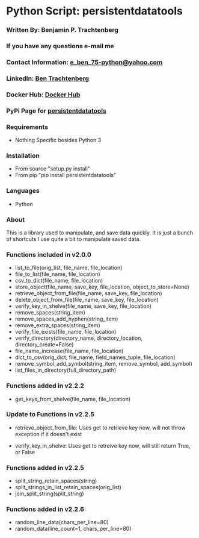 # Python Script: persistentdatatools

### Written By: Benjamin P. Trachtenberg 
### If you have any questions e-mail me

### Contact Information: e_ben_75-python@yahoo.com

### LinkedIn: [Ben Trachtenberg](https://www.linkedin.com/in/ben-trachtenberg-3a78496)
### Docker Hub: [Docker Hub](https://hub.docker.com/r/btr1975)
### PyPi Page for [persistentdatatools](https://pypi.python.org/pypi/persistentdatatools)

### Requirements

* Nothing Specific besides Python 3

### Installation

* From source "setup.py install"
* From pip "pip install persistentdatatools"

### Languages

* Python

### About

This is a library used to manipulate, and save data quickly.  It is just a bunch of shortcuts I use quite a bit to manipulate saved data.

### Functions included in v2.0.0
* list_to_file(orig_list, file_name, file_location)
* file_to_list(file_name, file_location)
* csv_to_dict(file_name, file_location)
* store_object(file_name, save_key, file_location, object_to_store=None)
* retrieve_object_from_file(file_name, save_key, file_location)
* delete_object_from_file(file_name, save_key, file_location)
* verify_key_in_shelve(file_name, save_key, file_location)
* remove_spaces(string_item)
* remove_spaces_add_hyphen(string_item)
* remove_extra_spaces(string_item)
* verify_file_exists(file_name, file_location)
* verify_directory(directory_name, directory_location, directory_create=False)
* file_name_increase(file_name, file_location)
* dict_to_csv(orig_dict, file_name, field_names_tuple, file_location)
* remove_symbol_add_symbol(string_item, remove_symbol, add_symbol)
* list_files_in_directory(full_directory_path)

### Functions added in v2.2.2
* get_keys_from_shelve(file_name, file_location)

### Update to Functions in v2.2.5
* retrieve_object_from_file: 
Uses get to retrieve key now, will not throw exception if it doesn't exist

* verify_key_in_shelve: 
Uses get to retreive key now, will still return True, or False

### Functions added in v2.2.5
* split_string_retain_spaces(string)
* split_strings_in_list_retain_spaces(orig_list)
* join_split_string(split_string)

### Functions added in v2.2.6
* random_line_data(chars_per_line=80)
* random_data(line_count=1, chars_per_line=80)
